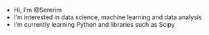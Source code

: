 - Hi, I’m @Sererim
- I’m interested in data science, machine learning and data analysis
- I’m currently learning Python and libraries such as Scipy 
